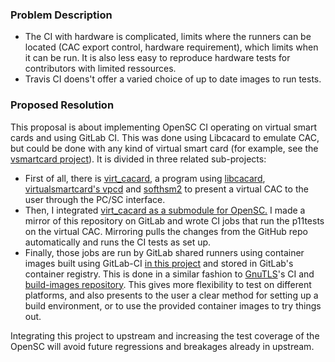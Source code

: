 ### Problem Description

 - The CI with hardware is complicated, limits where the runners can be located (CAC export control, hardware requirement), which limits when it can be run. It is also less easy to reproduce hardware tests for contributors with limited ressources.
 - Travis CI doens't offer a varied choice of up to date images to run tests. 
 
### Proposed Resolution

This proposal is about implementing OpenSC CI operating on virtual smart cards and using GitLab CI. This was done using Libcacard to emulate CAC, but could be done with any kind of virtual smart card (for example, see the [vsmartcard project](https://github.com/frankmorgner/vsmartcard/)).
It is divided in three related sub-projects:

 - First of all, there is [virt_cacard](https://github.com/PL4typus/virt_cacard), a program using [libcacard](https://gitlab.freedesktop.org/spice/libcacard/), [virtualsmartcard's vpcd](https://github.com/frankmorgner/vsmartcard/tree/master/virtualsmartcard) and [softhsm2](https://github.com/opendnssec/SoftHSMv2) to present a virtual CAC to the user through the PC/SC interface. 
 - Then, I integrated [virt_cacard as a submodule for OpenSC.](https://github.com/PL4typus/OpenSC/tree/virt_cacard) I made a mirror of this repository on GitLab and wrote CI jobs that run the p11tests on the virtual CAC. Mirroring pulls the changes from the GitHub repo automatically and runs the CI tests as set up.
 - Finally, those jobs are run by GitLab shared runners using container images built using GitLab-CI [in this project](https://gitlab.com/PL4typus/opensc-images) and stored in GitLab's container registry. This is done in a similar fashion to [GnuTLS](https://gitlab.com/gnutls/gnutls)'s CI and [build-images repository](https://gitlab.com/gnutls/build-images/). This gives more flexibility to test on different platforms, and also presents to the user a clear method for setting up a build environment, or to use the provided container images to try things out. 
 
 
Integrating this project to upstream and increasing the test coverage of the OpenSC will avoid future regressions and breakages already in upstream.
